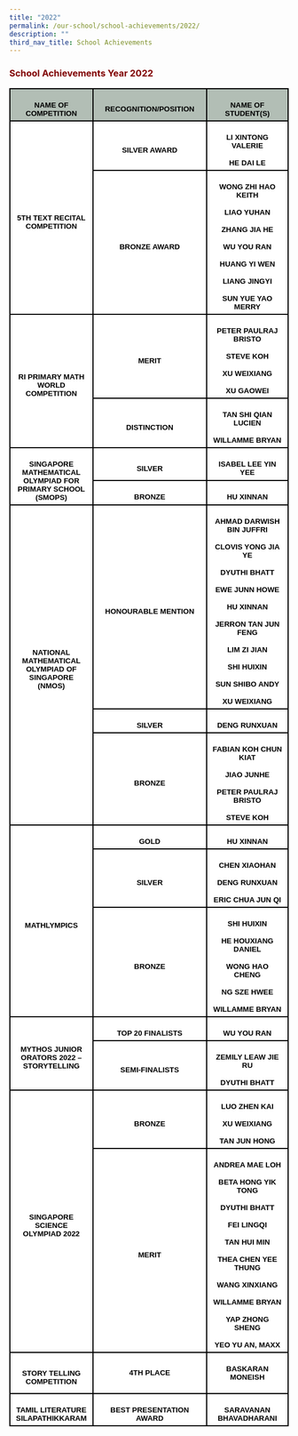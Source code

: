 ```yaml
---
title: "2022"
permalink: /our-school/school-achievements/2022/
description: ""
third_nav_title: School Achievements
---
```

<h3><strong><span style="color: #800000;">School Achievements Year 2022</span></strong></h3>
<table class="MsoNormalTable" style="width: 100.0%; background: white; border-collapse: collapse; mso-yfti-tbllook: 1184; mso-padding-alt: 0cm 0cm 0cm 0cm;" border="0" width="100%" cellspacing="0" cellpadding="0">
<tbody>
<tr style="mso-yfti-irow: 0; mso-yfti-firstrow: yes; height: 23.15pt;">
<td style="width: 23.22%; border: solid black 1.5pt; background: #B2BEB5; padding: 3.75pt 7.5pt 3.75pt 7.5pt; height: 23.15pt;" width="23%">
<p class="MsoNormal" style="mso-margin-top-alt: auto; margin-bottom: 0cm; text-align: center; line-height: normal;" align="center"><strong><span style="font-size: 10.0pt; font-family: 'Arial',sans-serif; mso-fareast-font-family: 'Times New Roman'; color: black; mso-color-alt: windowtext;">NAME OF COMPETITION</span></strong></p>
</td>
<td style="width: 44.46%; border: solid black 1.5pt; border-left: none; background: #B2BEB5; padding: 3.75pt 7.5pt 3.75pt 7.5pt; height: 23.15pt;" width="44%">
<p class="MsoNormal" style="mso-margin-top-alt: auto; margin-bottom: 0cm; text-align: center; line-height: normal;" align="center"><strong><span style="font-size: 10.0pt; font-family: 'Arial',sans-serif; mso-fareast-font-family: 'Times New Roman'; color: black; mso-color-alt: windowtext;">RECOGNITION/POSITION</span></strong></p>
</td>
<td style="width: 32.32%; border: solid black 1.5pt; border-left: none; background: #B2BEB5; padding: 3.75pt 7.5pt 3.75pt 7.5pt; height: 23.15pt;" width="32%">
<p class="MsoNormal" style="mso-margin-top-alt: auto; margin-bottom: 0cm; text-align: center; line-height: normal;" align="center"><strong><span style="font-size: 10.0pt; font-family: 'Arial',sans-serif; mso-fareast-font-family: 'Times New Roman'; color: black; mso-color-alt: windowtext;">NAME OF STUDENT(S)</span></strong></p>
</td>
</tr>
<tr style="mso-yfti-irow: 1; height: 35.1pt;">
<td style="width: 23.22%; border: solid black 1.5pt; border-top: none; padding: 3.75pt 7.5pt 3.75pt 7.5pt; height: 35.1pt;" rowspan="2" width="23%">
<p class="MsoNormal" style="mso-margin-top-alt: auto; margin-bottom: 0cm; text-align: center; line-height: normal;" align="center"><strong><span style="font-size: 10.0pt; font-family: 'Arial',sans-serif; mso-fareast-font-family: 'Times New Roman'; color: black; mso-color-alt: windowtext;">5TH TEXT RECITAL COMPETITION</span></strong></p>
</td>
<td style="width: 44.46%; border-top: none; border-left: none; border-bottom: solid black 1.5pt; border-right: solid black 1.5pt; padding: 3.75pt 7.5pt 3.75pt 7.5pt; height: 35.1pt;" width="44%">
<p class="MsoNormal" style="mso-margin-top-alt: auto; margin-bottom: 0cm; text-align: center; line-height: normal;" align="center"><strong><span style="font-size: 10.0pt; font-family: 'Arial',sans-serif; mso-fareast-font-family: 'Times New Roman'; color: black; mso-color-alt: windowtext;">SILVER AWARD</span></strong></p>
</td>
<td style="width: 32.32%; border-top: none; border-left: none; border-bottom: solid black 1.5pt; border-right: solid black 1.5pt; padding: 3.75pt 7.5pt 3.75pt 7.5pt; height: 35.1pt;" width="32%">
<p class="MsoNormal" style="mso-margin-top-alt: auto; mso-margin-bottom-alt: auto; text-align: center; line-height: normal;" align="center"><strong><span style="font-size: 10.0pt; font-family: 'Arial',sans-serif; mso-fareast-font-family: 'Times New Roman'; color: black; mso-color-alt: windowtext;">LI XINTONG VALERIE</span></strong></p>
<p class="MsoNormal" style="mso-margin-top-alt: auto; margin-bottom: 0cm; text-align: center; line-height: normal;" align="center"><strong><span style="font-size: 10.0pt; font-family: 'Arial',sans-serif; mso-fareast-font-family: 'Times New Roman'; color: black; mso-color-alt: windowtext;">HE DAI LE</span></strong></p>
</td>
</tr>
<tr style="mso-yfti-irow: 2; height: 139.2pt;">
<td style="width: 44.46%; border-top: none; border-left: none; border-bottom: solid black 1.5pt; border-right: solid black 1.5pt; padding: 3.75pt 7.5pt 3.75pt 7.5pt; height: 139.2pt;" width="44%">
<p class="MsoNormal" style="mso-margin-top-alt: auto; margin-bottom: 0cm; text-align: center; line-height: normal;" align="center"><strong><span style="font-size: 10.0pt; font-family: 'Arial',sans-serif; mso-fareast-font-family: 'Times New Roman'; color: black; mso-color-alt: windowtext;">BRONZE AWARD</span></strong></p>
</td>
<td style="width: 32.32%; border-top: none; border-left: none; border-bottom: solid black 1.5pt; border-right: solid black 1.5pt; padding: 3.75pt 7.5pt 3.75pt 7.5pt; height: 139.2pt;" width="32%">
<p class="MsoNormal" style="mso-margin-top-alt: auto; mso-margin-bottom-alt: auto; text-align: center; line-height: normal;" align="center"><strong><span style="font-size: 10.0pt; font-family: 'Arial',sans-serif; mso-fareast-font-family: 'Times New Roman'; color: black; mso-color-alt: windowtext;">WONG ZHI HAO KEITH</span></strong></p>
<p class="MsoNormal" style="mso-margin-top-alt: auto; mso-margin-bottom-alt: auto; text-align: center; line-height: normal;" align="center"><strong><span style="font-size: 10.0pt; font-family: 'Arial',sans-serif; mso-fareast-font-family: 'Times New Roman'; color: black; mso-color-alt: windowtext;">LIAO YUHAN</span></strong></p>
<p class="MsoNormal" style="mso-margin-top-alt: auto; mso-margin-bottom-alt: auto; text-align: center; line-height: normal;" align="center"><strong><span style="font-size: 10.0pt; font-family: 'Arial',sans-serif; mso-fareast-font-family: 'Times New Roman'; color: black; mso-color-alt: windowtext;">ZHANG JIA HE</span></strong></p>
<p class="MsoNormal" style="mso-margin-top-alt: auto; mso-margin-bottom-alt: auto; text-align: center; line-height: normal;" align="center"><strong><span style="font-size: 10.0pt; font-family: 'Arial',sans-serif; mso-fareast-font-family: 'Times New Roman'; color: black; mso-color-alt: windowtext;">WU YOU RAN</span></strong></p>
<p class="MsoNormal" style="mso-margin-top-alt: auto; mso-margin-bottom-alt: auto; text-align: center; line-height: normal;" align="center"><strong><span style="font-size: 10.0pt; font-family: 'Arial',sans-serif; mso-fareast-font-family: 'Times New Roman'; color: black; mso-color-alt: windowtext;">HUANG YI WEN</span></strong></p>
<p class="MsoNormal" style="mso-margin-top-alt: auto; mso-margin-bottom-alt: auto; text-align: center; line-height: normal;" align="center"><strong><span style="font-size: 10.0pt; font-family: 'Arial',sans-serif; mso-fareast-font-family: 'Times New Roman'; color: black; mso-color-alt: windowtext;">LIANG JINGYI</span></strong></p>
<p class="MsoNormal" style="mso-margin-top-alt: auto; margin-bottom: 0cm; text-align: center; line-height: normal;" align="center"><strong><span style="font-size: 10.0pt; font-family: 'Arial',sans-serif; mso-fareast-font-family: 'Times New Roman'; color: black; mso-color-alt: windowtext;">SUN YUE YAO MERRY</span></strong></p>
</td>
</tr>
<tr style="mso-yfti-irow: 3; height: 69.4pt;">
<td style="width: 23.22%; border: solid black 1.5pt; border-top: none; padding: 3.75pt 7.5pt 3.75pt 7.5pt; height: 69.4pt;" rowspan="2" width="23%">
<p class="MsoNormal" style="mso-margin-top-alt: auto; margin-bottom: 0cm; text-align: center; line-height: normal;" align="center"><strong><span style="font-size: 10.0pt; font-family: 'Arial',sans-serif; mso-fareast-font-family: 'Times New Roman'; color: black; mso-color-alt: windowtext;">RI PRIMARY MATH WORLD COMPETITION</span></strong></p>
</td>
<td style="width: 44.46%; border-top: none; border-left: none; border-bottom: solid black 1.5pt; border-right: solid black 1.5pt; padding: 3.75pt 7.5pt 3.75pt 7.5pt; height: 69.4pt;" width="44%">
<p class="MsoNormal" style="mso-margin-top-alt: auto; margin-bottom: 0cm; text-align: center; line-height: normal;" align="center"><strong><span style="font-size: 10.0pt; font-family: 'Arial',sans-serif; mso-fareast-font-family: 'Times New Roman'; color: black; mso-color-alt: windowtext;">MERIT</span></strong></p>
</td>
<td style="width: 32.32%; border-top: none; border-left: none; border-bottom: solid black 1.5pt; border-right: solid black 1.5pt; padding: 3.75pt 7.5pt 3.75pt 7.5pt; height: 69.4pt;" width="32%">
<p class="MsoNormal" style="mso-margin-top-alt: auto; mso-margin-bottom-alt: auto; text-align: center; line-height: normal;" align="center"><strong><span style="font-size: 10.0pt; font-family: 'Arial',sans-serif; mso-fareast-font-family: 'Times New Roman'; color: black; mso-color-alt: windowtext;">PETER PAULRAJ BRISTO</span></strong></p>
<p class="MsoNormal" style="mso-margin-top-alt: auto; mso-margin-bottom-alt: auto; text-align: center; line-height: normal;" align="center"><strong><span style="font-size: 10.0pt; font-family: 'Arial',sans-serif; mso-fareast-font-family: 'Times New Roman'; color: black; mso-color-alt: windowtext;">STEVE KOH</span></strong></p>
<p class="MsoNormal" style="mso-margin-top-alt: auto; mso-margin-bottom-alt: auto; text-align: center; line-height: normal;" align="center"><strong><span style="font-size: 10.0pt; font-family: 'Arial',sans-serif; mso-fareast-font-family: 'Times New Roman'; color: black; mso-color-alt: windowtext;">XU WEIXIANG</span></strong></p>
<p class="MsoNormal" style="mso-margin-top-alt: auto; margin-bottom: 0cm; text-align: center; line-height: normal;" align="center"><strong><span style="font-size: 10.0pt; font-family: 'Arial',sans-serif; mso-fareast-font-family: 'Times New Roman'; color: black; mso-color-alt: windowtext;">XU GAOWEI</span></strong></p>
</td>
</tr>
<tr style="mso-yfti-irow: 4; height: 36.15pt;">
<td style="width: 44.46%; border-top: none; border-left: none; border-bottom: solid black 1.5pt; border-right: solid black 1.5pt; padding: 3.75pt 7.5pt 3.75pt 7.5pt; height: 36.15pt;" width="44%">
<p class="MsoNormal" style="mso-margin-top-alt: auto; margin-bottom: 0cm; text-align: center; line-height: normal;" align="center"><strong><span style="font-size: 10.0pt; font-family: 'Arial',sans-serif; mso-fareast-font-family: 'Times New Roman'; color: black; mso-color-alt: windowtext;">DISTINCTION</span></strong></p>
</td>
<td style="width: 32.32%; border-top: none; border-left: none; border-bottom: solid black 1.5pt; border-right: solid black 1.5pt; padding: 3.75pt 7.5pt 3.75pt 7.5pt; height: 36.15pt;" width="32%">
<p class="MsoNormal" style="mso-margin-top-alt: auto; mso-margin-bottom-alt: auto; text-align: center; line-height: normal;" align="center"><strong><span style="font-size: 10.0pt; font-family: 'Arial',sans-serif; mso-fareast-font-family: 'Times New Roman'; color: black; mso-color-alt: windowtext;">TAN SHI QIAN LUCIEN</span></strong></p>
<p class="MsoNormal" style="mso-margin-top-alt: auto; margin-bottom: 0cm; text-align: center; line-height: normal;" align="center"><strong><span style="font-size: 10.0pt; font-family: 'Arial',sans-serif; mso-fareast-font-family: 'Times New Roman'; color: black; mso-color-alt: windowtext;">WILLAMME BRYAN</span></strong></p>
</td>
</tr>
<tr style="mso-yfti-irow: 5; height: 10.0pt;">
<td style="width: 23.22%; border: solid black 1.5pt; border-top: none; padding: 3.75pt 7.5pt 3.75pt 7.5pt; height: 10.0pt;" rowspan="2" width="23%">
<p class="MsoNormal" style="mso-margin-top-alt: auto; margin-bottom: 0cm; text-align: center; line-height: normal;" align="center"><strong><span style="font-size: 10.0pt; font-family: 'Arial',sans-serif; mso-fareast-font-family: 'Times New Roman'; color: black; mso-color-alt: windowtext;">SINGAPORE MATHEMATICAL OLYMPIAD FOR PRIMARY SCHOOL (SMOPS)</span></strong></p>
</td>
<td style="width: 44.46%; border-top: none; border-left: none; border-bottom: solid black 1.5pt; border-right: solid black 1.5pt; padding: 3.75pt 7.5pt 3.75pt 7.5pt; height: 10.0pt;" width="44%">
<p class="MsoNormal" style="mso-margin-top-alt: auto; margin-bottom: 0cm; text-align: center; line-height: normal;" align="center"><strong><span style="font-size: 10.0pt; font-family: 'Arial',sans-serif; mso-fareast-font-family: 'Times New Roman'; color: black; mso-color-alt: windowtext;">SILVER</span></strong></p>
</td>
<td style="width: 32.32%; border-top: none; border-left: none; border-bottom: solid black 1.5pt; border-right: solid black 1.5pt; padding: 3.75pt 7.5pt 3.75pt 7.5pt; height: 10.0pt;" width="32%">
<p class="MsoNormal" style="mso-margin-top-alt: auto; margin-bottom: 0cm; text-align: center; line-height: normal;" align="center"><strong><span style="font-size: 10.0pt; font-family: 'Arial',sans-serif; mso-fareast-font-family: 'Times New Roman'; color: black; mso-color-alt: windowtext;">ISABEL LEE YIN YEE</span></strong></p>
</td>
</tr>
<tr style="mso-yfti-irow: 6; height: 24.0pt;">
<td style="width: 44.46%; border-top: none; border-left: none; border-bottom: solid black 1.5pt; border-right: solid black 1.5pt; padding: 3.75pt 7.5pt 3.75pt 7.5pt; height: 24.0pt;" width="44%">
<p class="MsoNormal" style="mso-margin-top-alt: auto; margin-bottom: 0cm; text-align: center; line-height: normal;" align="center"><strong><span style="font-size: 10.0pt; font-family: 'Arial',sans-serif; mso-fareast-font-family: 'Times New Roman'; color: black; mso-color-alt: windowtext;">BRONZE</span></strong></p>
</td>
<td style="width: 32.32%; border-top: none; border-left: none; border-bottom: solid black 1.5pt; border-right: solid black 1.5pt; padding: 3.75pt 7.5pt 3.75pt 7.5pt; height: 24.0pt;" width="32%">
<p class="MsoNormal" style="mso-margin-top-alt: auto; margin-bottom: 0cm; text-align: center; line-height: normal;" align="center"><strong><span style="font-size: 10.0pt; font-family: 'Arial',sans-serif; mso-fareast-font-family: 'Times New Roman'; color: black; mso-color-alt: windowtext;">HU XINNAN</span></strong></p>
</td>
</tr>
<tr style="mso-yfti-irow: 7; height: 244.35pt;">
<td style="width: 23.22%; border: solid black 1.5pt; border-top: none; padding: 3.75pt 7.5pt 3.75pt 7.5pt; height: 244.35pt;" rowspan="3" width="23%">
<p class="MsoNormal" style="mso-margin-top-alt: auto; margin-bottom: 0cm; text-align: center; line-height: normal;" align="center"><strong><span style="font-size: 10.0pt; font-family: 'Arial',sans-serif; mso-fareast-font-family: 'Times New Roman'; color: black; mso-color-alt: windowtext;">NATIONAL MATHEMATICAL OLYMPIAD OF SINGAPORE (NMOS)</span></strong></p>
</td>
<td style="width: 44.46%; border-top: none; border-left: none; border-bottom: solid black 1.5pt; border-right: solid black 1.5pt; padding: 3.75pt 7.5pt 3.75pt 7.5pt; height: 244.35pt;" width="44%">
<p class="MsoNormal" style="mso-margin-top-alt: auto; margin-bottom: 0cm; text-align: center; line-height: normal;" align="center"><strong><span style="font-size: 10.0pt; font-family: 'Arial',sans-serif; mso-fareast-font-family: 'Times New Roman'; color: black; mso-color-alt: windowtext;">HONOURABLE MENTION</span></strong></p>
</td>
<td style="width: 32.32%; border-top: none; border-left: none; border-bottom: solid black 1.5pt; border-right: solid black 1.5pt; padding: 3.75pt 7.5pt 3.75pt 7.5pt; height: 244.35pt;" width="32%">
<p class="MsoNormal" style="mso-margin-top-alt: auto; mso-margin-bottom-alt: auto; text-align: center; line-height: normal;" align="center"><strong><span style="font-size: 10.0pt; font-family: 'Arial',sans-serif; mso-fareast-font-family: 'Times New Roman'; color: black; mso-color-alt: windowtext;">AHMAD DARWISH BIN JUFFRI</span></strong></p>
<p class="MsoNormal" style="mso-margin-top-alt: auto; mso-margin-bottom-alt: auto; text-align: center; line-height: normal;" align="center"><strong><span style="font-size: 10.0pt; font-family: 'Arial',sans-serif; mso-fareast-font-family: 'Times New Roman'; color: black; mso-color-alt: windowtext;">CLOVIS YONG JIA YE</span></strong></p>
<p class="MsoNormal" style="mso-margin-top-alt: auto; mso-margin-bottom-alt: auto; text-align: center; line-height: normal;" align="center"><strong><span style="font-size: 10.0pt; font-family: 'Arial',sans-serif; mso-fareast-font-family: 'Times New Roman'; color: black; mso-color-alt: windowtext;">DYUTHI BHATT</span></strong></p>
<p class="MsoNormal" style="mso-margin-top-alt: auto; mso-margin-bottom-alt: auto; text-align: center; line-height: normal;" align="center"><strong><span style="font-size: 10.0pt; font-family: 'Arial',sans-serif; mso-fareast-font-family: 'Times New Roman'; color: black; mso-color-alt: windowtext;">EWE JUNN HOWE</span></strong></p>
<p class="MsoNormal" style="mso-margin-top-alt: auto; mso-margin-bottom-alt: auto; text-align: center; line-height: normal;" align="center"><strong><span style="font-size: 10.0pt; font-family: 'Arial',sans-serif; mso-fareast-font-family: 'Times New Roman'; color: black; mso-color-alt: windowtext;">HU XINNAN</span></strong></p>
<p class="MsoNormal" style="mso-margin-top-alt: auto; mso-margin-bottom-alt: auto; text-align: center; line-height: normal;" align="center"><strong><span style="font-size: 10.0pt; font-family: 'Arial',sans-serif; mso-fareast-font-family: 'Times New Roman'; color: black; mso-color-alt: windowtext;">JERRON TAN JUN FENG</span></strong></p>
<p class="MsoNormal" style="mso-margin-top-alt: auto; mso-margin-bottom-alt: auto; text-align: center; line-height: normal;" align="center"><strong><span style="font-size: 10.0pt; font-family: 'Arial',sans-serif; mso-fareast-font-family: 'Times New Roman'; color: black; mso-color-alt: windowtext;">LIM ZI JIAN</span></strong></p>
<p class="MsoNormal" style="mso-margin-top-alt: auto; mso-margin-bottom-alt: auto; text-align: center; line-height: normal;" align="center"><strong><span style="font-size: 10.0pt; font-family: 'Arial',sans-serif; mso-fareast-font-family: 'Times New Roman'; color: black; mso-color-alt: windowtext;">SHI HUIXIN</span></strong></p>
<p class="MsoNormal" style="mso-margin-top-alt: auto; mso-margin-bottom-alt: auto; text-align: center; line-height: normal;" align="center"><strong><span style="font-size: 10.0pt; font-family: 'Arial',sans-serif; mso-fareast-font-family: 'Times New Roman'; color: black; mso-color-alt: windowtext;">SUN SHIBO ANDY</span></strong></p>
<p class="MsoNormal" style="mso-margin-top-alt: auto; margin-bottom: 0cm; text-align: center; line-height: normal;" align="center"><strong><span style="font-size: 10.0pt; font-family: 'Arial',sans-serif; mso-fareast-font-family: 'Times New Roman'; color: black; mso-color-alt: windowtext;">XU WEIXIANG</span></strong></p>
</td>
</tr>
<tr style="mso-yfti-irow: 8; height: 3.5pt;">
<td style="width: 44.46%; border-top: none; border-left: none; border-bottom: solid black 1.5pt; border-right: solid black 1.5pt; padding: 3.75pt 7.5pt 3.75pt 7.5pt; height: 3.5pt;" width="44%">
<p class="MsoNormal" style="mso-margin-top-alt: auto; margin-bottom: 0cm; text-align: center; line-height: normal;" align="center"><strong><span style="font-size: 10.0pt; font-family: 'Arial',sans-serif; mso-fareast-font-family: 'Times New Roman'; color: black; mso-color-alt: windowtext;">SILVER</span></strong></p>
</td>
<td style="width: 32.32%; border-top: none; border-left: none; border-bottom: solid black 1.5pt; border-right: solid black 1.5pt; padding: 3.75pt 7.5pt 3.75pt 7.5pt; height: 3.5pt;" width="32%">
<p class="MsoNormal" style="mso-margin-top-alt: auto; margin-bottom: 0cm; text-align: center; line-height: normal;" align="center"><strong><span style="font-size: 10.0pt; font-family: 'Arial',sans-serif; mso-fareast-font-family: 'Times New Roman'; color: black; mso-color-alt: windowtext;">DENG RUNXUAN</span></strong></p>
</td>
</tr>
<tr style="mso-yfti-irow: 9; height: 77.65pt;">
<td style="width: 44.46%; border-top: none; border-left: none; border-bottom: solid black 1.5pt; border-right: solid black 1.5pt; padding: 3.75pt 7.5pt 3.75pt 7.5pt; height: 77.65pt;" width="44%">
<p class="MsoNormal" style="mso-margin-top-alt: auto; margin-bottom: 0cm; text-align: center; line-height: normal;" align="center"><strong><span style="font-size: 10.0pt; font-family: 'Arial',sans-serif; mso-fareast-font-family: 'Times New Roman'; color: black; mso-color-alt: windowtext;">BRONZE</span></strong></p>
</td>
<td style="width: 32.32%; border-top: none; border-left: none; border-bottom: solid black 1.5pt; border-right: solid black 1.5pt; padding: 3.75pt 7.5pt 3.75pt 7.5pt; height: 77.65pt;" width="32%">
<p class="MsoNormal" style="mso-margin-top-alt: auto; mso-margin-bottom-alt: auto; text-align: center; line-height: normal;" align="center"><strong><span style="font-size: 10.0pt; font-family: 'Arial',sans-serif; mso-fareast-font-family: 'Times New Roman'; color: black; mso-color-alt: windowtext;">FABIAN KOH CHUN KIAT</span></strong></p>
<p class="MsoNormal" style="mso-margin-top-alt: auto; mso-margin-bottom-alt: auto; text-align: center; line-height: normal;" align="center"><strong><span style="font-size: 10.0pt; font-family: 'Arial',sans-serif; mso-fareast-font-family: 'Times New Roman'; color: black; mso-color-alt: windowtext;">JIAO JUNHE</span></strong></p>
<p class="MsoNormal" style="mso-margin-top-alt: auto; mso-margin-bottom-alt: auto; text-align: center; line-height: normal;" align="center"><strong><span style="font-size: 10.0pt; font-family: 'Arial',sans-serif; mso-fareast-font-family: 'Times New Roman'; color: black; mso-color-alt: windowtext;">PETER PAULRAJ BRISTO</span></strong></p>
<p class="MsoNormal" style="mso-margin-top-alt: auto; margin-bottom: 0cm; text-align: center; line-height: normal;" align="center"><strong><span style="font-size: 10.0pt; font-family: 'Arial',sans-serif; mso-fareast-font-family: 'Times New Roman'; color: black; mso-color-alt: windowtext;">STEVE KOH</span></strong></p>
</td>
</tr>
<tr style="mso-yfti-irow: 10; height: 9.7pt;">
<td style="width: 23.22%; border: solid black 1.5pt; border-top: none; padding: 3.75pt 7.5pt 3.75pt 7.5pt; height: 9.7pt;" rowspan="3" width="23%">
<p class="MsoNormal" style="mso-margin-top-alt: auto; margin-bottom: 0cm; text-align: center; line-height: normal;" align="center"><strong><span style="font-size: 10.0pt; font-family: 'Arial',sans-serif; mso-fareast-font-family: 'Times New Roman'; color: black; mso-color-alt: windowtext;">MATHLYMPICS</span></strong></p>
</td>
<td style="width: 44.46%; border-top: none; border-left: none; border-bottom: solid black 1.5pt; border-right: solid black 1.5pt; padding: 3.75pt 7.5pt 3.75pt 7.5pt; height: 9.7pt;" width="44%">
<p class="MsoNormal" style="mso-margin-top-alt: auto; margin-bottom: 0cm; text-align: center; line-height: normal;" align="center"><strong><span style="font-size: 10.0pt; font-family: 'Arial',sans-serif; mso-fareast-font-family: 'Times New Roman'; color: black; mso-color-alt: windowtext;">GOLD</span></strong></p>
</td>
<td style="width: 32.32%; border-top: none; border-left: none; border-bottom: solid black 1.5pt; border-right: solid black 1.5pt; padding: 3.75pt 7.5pt 3.75pt 7.5pt; height: 9.7pt;" width="32%">
<p class="MsoNormal" style="mso-margin-top-alt: auto; margin-bottom: 0cm; text-align: center; line-height: normal;" align="center"><strong><span style="font-size: 10.0pt; font-family: 'Arial',sans-serif; mso-fareast-font-family: 'Times New Roman'; color: black; mso-color-alt: windowtext;">HU XINNAN</span></strong></p>
</td>
</tr>
<tr style="mso-yfti-irow: 11; height: 56.2pt;">
<td style="width: 44.46%; border-top: none; border-left: none; border-bottom: solid black 1.5pt; border-right: solid black 1.5pt; padding: 3.75pt 7.5pt 3.75pt 7.5pt; height: 56.2pt;" width="44%">
<p class="MsoNormal" style="mso-margin-top-alt: auto; margin-bottom: 0cm; text-align: center; line-height: normal;" align="center"><strong><span style="font-size: 10.0pt; font-family: 'Arial',sans-serif; mso-fareast-font-family: 'Times New Roman'; color: black; mso-color-alt: windowtext;">SILVER</span></strong></p>
</td>
<td style="width: 32.32%; border-top: none; border-left: none; border-bottom: solid black 1.5pt; border-right: solid black 1.5pt; padding: 3.75pt 7.5pt 3.75pt 7.5pt; height: 56.2pt;" width="32%">
<p class="MsoNormal" style="mso-margin-top-alt: auto; mso-margin-bottom-alt: auto; text-align: center; line-height: normal;" align="center"><strong><span style="font-size: 10.0pt; font-family: 'Arial',sans-serif; mso-fareast-font-family: 'Times New Roman'; color: black; mso-color-alt: windowtext;">CHEN XIAOHAN</span></strong></p>
<p class="MsoNormal" style="mso-margin-top-alt: auto; mso-margin-bottom-alt: auto; text-align: center; line-height: normal;" align="center"><strong><span style="font-size: 10.0pt; font-family: 'Arial',sans-serif; mso-fareast-font-family: 'Times New Roman'; color: black; mso-color-alt: windowtext;">DENG RUNXUAN</span></strong></p>
<p class="MsoNormal" style="mso-margin-top-alt: auto; margin-bottom: 0cm; text-align: center; line-height: normal;" align="center"><strong><span style="font-size: 10.0pt; font-family: 'Arial',sans-serif; mso-fareast-font-family: 'Times New Roman'; color: black; mso-color-alt: windowtext;">ERIC CHUA JUN QI</span></strong></p>
</td>
</tr>
<tr style="mso-yfti-irow: 12; height: 120.0pt;">
<td style="width: 44.46%; border-top: none; border-left: none; border-bottom: solid black 1.5pt; border-right: solid black 1.5pt; padding: 3.75pt 7.5pt 3.75pt 7.5pt; height: 120.0pt;" width="44%">
<p class="MsoNormal" style="mso-margin-top-alt: auto; margin-bottom: 0cm; text-align: center; line-height: normal;" align="center"><strong><span style="font-size: 10.0pt; font-family: 'Arial',sans-serif; mso-fareast-font-family: 'Times New Roman'; color: black; mso-color-alt: windowtext;">BRONZE</span></strong></p>
</td>
<td style="width: 32.32%; border-top: none; border-left: none; border-bottom: solid black 1.5pt; border-right: solid black 1.5pt; padding: 3.75pt 7.5pt 3.75pt 7.5pt; height: 120.0pt;" width="32%">
<p class="MsoNormal" style="mso-margin-top-alt: auto; mso-margin-bottom-alt: auto; text-align: center; line-height: normal;" align="center"><strong><span style="font-size: 10.0pt; font-family: 'Arial',sans-serif; mso-fareast-font-family: 'Times New Roman'; color: black; mso-color-alt: windowtext;">SHI HUIXIN</span></strong></p>
<p class="MsoNormal" style="mso-margin-top-alt: auto; mso-margin-bottom-alt: auto; text-align: center; line-height: normal;" align="center"><strong><span style="font-size: 10.0pt; font-family: 'Arial',sans-serif; mso-fareast-font-family: 'Times New Roman'; color: black; mso-color-alt: windowtext;">HE HOUXIANG DANIEL</span></strong></p>
<p class="MsoNormal" style="mso-margin-top-alt: auto; mso-margin-bottom-alt: auto; text-align: center; line-height: normal;" align="center"><strong><span style="font-size: 10.0pt; font-family: 'Arial',sans-serif; mso-fareast-font-family: 'Times New Roman'; color: black; mso-color-alt: windowtext;">WONG HAO CHENG</span></strong></p>
<p class="MsoNormal" style="mso-margin-top-alt: auto; mso-margin-bottom-alt: auto; text-align: center; line-height: normal;" align="center"><strong><span style="font-size: 10.0pt; font-family: 'Arial',sans-serif; mso-fareast-font-family: 'Times New Roman'; color: black; mso-color-alt: windowtext;">NG SZE HWEE</span></strong></p>
<p class="MsoNormal" style="mso-margin-top-alt: auto; margin-bottom: 0cm; text-align: center; line-height: normal;" align="center"><strong><span style="font-size: 10.0pt; font-family: 'Arial',sans-serif; mso-fareast-font-family: 'Times New Roman'; color: black; mso-color-alt: windowtext;">WILLAMME BRYAN</span></strong></p>
</td>
</tr>
<tr style="mso-yfti-irow: 13; height: 10.45pt;">
<td style="width: 23.22%; border: solid black 1.5pt; border-top: none; padding: 3.75pt 7.5pt 3.75pt 7.5pt; height: 10.45pt;" rowspan="2" width="23%">
<p class="MsoNormal" style="mso-margin-top-alt: auto; margin-bottom: 0cm; text-align: center; line-height: normal;" align="center"><strong><span style="font-size: 10.0pt; font-family: 'Arial',sans-serif; mso-fareast-font-family: 'Times New Roman'; color: black; mso-color-alt: windowtext;">MYTHOS JUNIOR ORATORS 2022 &ndash; STORYTELLING</span></strong></p>
</td>
<td style="width: 44.46%; border-top: none; border-left: none; border-bottom: solid black 1.5pt; border-right: solid black 1.5pt; padding: 3.75pt 7.5pt 3.75pt 7.5pt; height: 10.45pt;" width="44%">
<p class="MsoNormal" style="mso-margin-top-alt: auto; margin-bottom: 0cm; text-align: center; line-height: normal;" align="center"><strong><span style="font-size: 10.0pt; font-family: 'Arial',sans-serif; mso-fareast-font-family: 'Times New Roman'; color: black; mso-color-alt: windowtext;">TOP 20 FINALISTS</span></strong></p>
</td>
<td style="width: 32.32%; border-top: none; border-left: none; border-bottom: solid black 1.5pt; border-right: solid black 1.5pt; padding: 3.75pt 7.5pt 3.75pt 7.5pt; height: 10.45pt;" width="32%">
<p class="MsoNormal" style="mso-margin-top-alt: auto; margin-bottom: 0cm; text-align: center; line-height: normal;" align="center"><strong><span style="font-size: 10.0pt; font-family: 'Arial',sans-serif; mso-fareast-font-family: 'Times New Roman'; color: black; mso-color-alt: windowtext;">WU YOU RAN</span></strong></p>
</td>
</tr>
<tr style="mso-yfti-irow: 14; height: 28.6pt;">
<td style="width: 44.46%; border-top: none; border-left: none; border-bottom: solid black 1.5pt; border-right: solid black 1.5pt; padding: 3.75pt 7.5pt 3.75pt 7.5pt; height: 28.6pt;" width="44%">
<p class="MsoNormal" style="mso-margin-top-alt: auto; margin-bottom: 0cm; text-align: center; line-height: normal;" align="center"><strong><span style="font-size: 10.0pt; font-family: 'Arial',sans-serif; mso-fareast-font-family: 'Times New Roman'; color: black; mso-color-alt: windowtext;">SEMI-FINALISTS</span></strong></p>
</td>
<td style="width: 32.32%; border-top: none; border-left: none; border-bottom: solid black 1.5pt; border-right: solid black 1.5pt; padding: 3.75pt 7.5pt 3.75pt 7.5pt; height: 28.6pt;" width="32%">
<p class="MsoNormal" style="mso-margin-top-alt: auto; mso-margin-bottom-alt: auto; text-align: center; line-height: normal;" align="center"><strong><span style="font-size: 10.0pt; font-family: 'Arial',sans-serif; mso-fareast-font-family: 'Times New Roman'; color: black; mso-color-alt: windowtext;">ZEMILY LEAW JIE RU</span></strong></p>
<p class="MsoNormal" style="mso-margin-top-alt: auto; margin-bottom: 0cm; text-align: center; line-height: normal;" align="center"><strong><span style="font-size: 10.0pt; font-family: 'Arial',sans-serif; mso-fareast-font-family: 'Times New Roman'; color: black; mso-color-alt: windowtext;">DYUTHI BHATT</span></strong></p>
</td>
</tr>
<tr style="mso-yfti-irow: 15; height: 57.7pt;">
<td style="width: 23.22%; border: solid black 1.5pt; border-top: none; padding: 3.75pt 7.5pt 3.75pt 7.5pt; height: 57.7pt;" rowspan="2" width="23%">
<p class="MsoNormal" style="mso-margin-top-alt: auto; margin-bottom: 0cm; text-align: center; line-height: normal;" align="center"><strong><span style="font-size: 10.0pt; font-family: 'Arial',sans-serif; mso-fareast-font-family: 'Times New Roman'; color: black; mso-color-alt: windowtext;">SINGAPORE SCIENCE OLYMPIAD 2022</span></strong></p>
</td>
<td style="width: 44.46%; border-top: none; border-left: none; border-bottom: solid black 1.5pt; border-right: solid black 1.5pt; padding: 3.75pt 7.5pt 3.75pt 7.5pt; height: 57.7pt;" width="44%">
<p class="MsoNormal" style="mso-margin-top-alt: auto; margin-bottom: 0cm; text-align: center; line-height: normal;" align="center"><strong><span style="font-size: 10.0pt; font-family: 'Arial',sans-serif; mso-fareast-font-family: 'Times New Roman'; color: black; mso-color-alt: windowtext;">BRONZE</span></strong></p>
</td>
<td style="width: 32.32%; border-top: none; border-left: none; border-bottom: solid black 1.5pt; border-right: solid black 1.5pt; padding: 3.75pt 7.5pt 3.75pt 7.5pt; height: 57.7pt;" width="32%">
<p class="MsoNormal" style="mso-margin-top-alt: auto; mso-margin-bottom-alt: auto; text-align: center; line-height: normal;" align="center"><strong><span style="font-size: 10.0pt; font-family: 'Arial',sans-serif; mso-fareast-font-family: 'Times New Roman'; color: black; mso-color-alt: windowtext;">LUO ZHEN KAI</span></strong></p>
<p class="MsoNormal" style="mso-margin-top-alt: auto; mso-margin-bottom-alt: auto; text-align: center; line-height: normal;" align="center"><strong><span style="font-size: 10.0pt; font-family: 'Arial',sans-serif; mso-fareast-font-family: 'Times New Roman'; color: black; mso-color-alt: windowtext;">XU WEIXIANG</span></strong></p>
<p class="MsoNormal" style="mso-margin-top-alt: auto; margin-bottom: 0cm; text-align: center; line-height: normal;" align="center"><strong><span style="font-size: 10.0pt; font-family: 'Arial',sans-serif; mso-fareast-font-family: 'Times New Roman'; color: black; mso-color-alt: windowtext;">TAN JUN HONG</span></strong></p>
</td>
</tr>
<tr style="mso-yfti-irow: 16; height: 226.85pt;">
<td style="width: 44.46%; border-top: none; border-left: none; border-bottom: solid black 1.5pt; border-right: solid black 1.5pt; padding: 3.75pt 7.5pt 3.75pt 7.5pt; height: 226.85pt;" width="44%">
<p class="MsoNormal" style="mso-margin-top-alt: auto; margin-bottom: 0cm; text-align: center; line-height: normal;" align="center"><strong><span style="font-size: 10.0pt; font-family: 'Arial',sans-serif; mso-fareast-font-family: 'Times New Roman'; color: black; mso-color-alt: windowtext;">MERIT</span></strong></p>
</td>
<td style="width: 32.32%; border-top: none; border-left: none; border-bottom: solid black 1.5pt; border-right: solid black 1.5pt; padding: 3.75pt 7.5pt 3.75pt 7.5pt; height: 226.85pt;" width="32%">
<p class="MsoNormal" style="mso-margin-top-alt: auto; mso-margin-bottom-alt: auto; text-align: center; line-height: normal;" align="center"><strong><span style="font-size: 10.0pt; font-family: 'Arial',sans-serif; mso-fareast-font-family: 'Times New Roman'; color: black; mso-color-alt: windowtext;">ANDREA MAE LOH</span></strong></p>
<p class="MsoNormal" style="mso-margin-top-alt: auto; mso-margin-bottom-alt: auto; text-align: center; line-height: normal;" align="center"><strong><span style="font-size: 10.0pt; font-family: 'Arial',sans-serif; mso-fareast-font-family: 'Times New Roman'; color: black; mso-color-alt: windowtext;">BETA HONG YIK TONG</span></strong></p>
<p class="MsoNormal" style="mso-margin-top-alt: auto; mso-margin-bottom-alt: auto; text-align: center; line-height: normal;" align="center"><strong><span style="font-size: 10.0pt; font-family: 'Arial',sans-serif; mso-fareast-font-family: 'Times New Roman'; color: black; mso-color-alt: windowtext;">DYUTHI BHATT</span></strong></p>
<p class="MsoNormal" style="mso-margin-top-alt: auto; mso-margin-bottom-alt: auto; text-align: center; line-height: normal;" align="center"><strong><span style="font-size: 10.0pt; font-family: 'Arial',sans-serif; mso-fareast-font-family: 'Times New Roman'; color: black; mso-color-alt: windowtext;">FEI LINGQI</span></strong></p>
<p class="MsoNormal" style="mso-margin-top-alt: auto; mso-margin-bottom-alt: auto; text-align: center; line-height: normal;" align="center"><strong><span style="font-size: 10.0pt; font-family: 'Arial',sans-serif; mso-fareast-font-family: 'Times New Roman'; color: black; mso-color-alt: windowtext;">TAN HUI MIN</span></strong></p>
<p class="MsoNormal" style="mso-margin-top-alt: auto; mso-margin-bottom-alt: auto; text-align: center; line-height: normal;" align="center"><strong><span style="font-size: 10.0pt; font-family: 'Arial',sans-serif; mso-fareast-font-family: 'Times New Roman'; color: black; mso-color-alt: windowtext;">THEA CHEN YEE THUNG</span></strong></p>
<p class="MsoNormal" style="mso-margin-top-alt: auto; mso-margin-bottom-alt: auto; text-align: center; line-height: normal;" align="center"><strong><span style="font-size: 10.0pt; font-family: 'Arial',sans-serif; mso-fareast-font-family: 'Times New Roman'; color: black; mso-color-alt: windowtext;">WANG XINXIANG</span></strong></p>
<p class="MsoNormal" style="mso-margin-top-alt: auto; mso-margin-bottom-alt: auto; text-align: center; line-height: normal;" align="center"><strong><span style="font-size: 10.0pt; font-family: 'Arial',sans-serif; mso-fareast-font-family: 'Times New Roman'; color: black; mso-color-alt: windowtext;">WILLAMME BRYAN</span></strong></p>
<p class="MsoNormal" style="mso-margin-top-alt: auto; mso-margin-bottom-alt: auto; text-align: center; line-height: normal;" align="center"><strong><span style="font-size: 10.0pt; font-family: 'Arial',sans-serif; mso-fareast-font-family: 'Times New Roman'; color: black; mso-color-alt: windowtext;">YAP ZHONG SHENG</span></strong></p>
<p class="MsoNormal" style="mso-margin-top-alt: auto; margin-bottom: 0cm; text-align: center; line-height: normal;" align="center"><strong><span style="font-size: 10.0pt; font-family: 'Arial',sans-serif; mso-fareast-font-family: 'Times New Roman'; color: black; mso-color-alt: windowtext;">YEO YU AN, MAXX</span></strong></p>
</td>
</tr>
<tr style="mso-yfti-irow: 17; height: 41.85pt;">
<td style="width: 23.22%; border: solid black 1.5pt; border-top: none; padding: 3.75pt 7.5pt 3.75pt 7.5pt; height: 41.85pt;" width="23%">
<p class="MsoNormal" style="mso-margin-top-alt: auto; margin-bottom: 0cm; text-align: center; line-height: normal;" align="center"><strong><span style="font-size: 10.0pt; font-family: 'Arial',sans-serif; mso-fareast-font-family: 'Times New Roman'; color: black; mso-color-alt: windowtext;">STORY TELLING<br />COMPETITION</span></strong></p>
</td>
<td style="width: 44.46%; border-top: none; border-left: none; border-bottom: solid black 1.5pt; border-right: solid black 1.5pt; padding: 3.75pt 7.5pt 3.75pt 7.5pt; height: 41.85pt;" width="44%">
<p class="MsoNormal" style="mso-margin-top-alt: auto; mso-margin-bottom-alt: auto; text-align: center; line-height: normal;" align="center"><strong><span style="font-size: 10.0pt; font-family: 'Arial',sans-serif; mso-fareast-font-family: 'Times New Roman'; color: black; mso-color-alt: windowtext;">4TH PLACE</span></strong></p>
</td>
<td style="width: 32.32%; border-top: none; border-left: none; border-bottom: solid black 1.5pt; border-right: solid black 1.5pt; padding: 3.75pt 7.5pt 3.75pt 7.5pt; height: 41.85pt;" width="32%">
<p class="MsoNormal" style="mso-margin-top-alt: auto; mso-margin-bottom-alt: auto; text-align: center; line-height: normal;" align="center"><strong><span style="font-size: 10.0pt; font-family: 'Arial',sans-serif; mso-fareast-font-family: 'Times New Roman'; color: black; mso-color-alt: windowtext;">BASKARAN MONEISH</span></strong></p>
</td>
</tr>
<tr style="mso-yfti-irow: 18; height: 14.3pt;">
<td style="width: 23.22%; border: solid black 1.5pt; border-top: none; padding: 3.75pt 7.5pt 3.75pt 7.5pt; height: 14.3pt;" width="23%">
<p class="MsoNormal" style="mso-margin-top-alt: auto; margin-bottom: 0cm; text-align: center; line-height: normal;" align="center"><strong><span style="font-size: 10.0pt; font-family: 'Arial',sans-serif; mso-fareast-font-family: 'Times New Roman'; color: black; mso-color-alt: windowtext;">TAMIL LITERATURE<br />SILAPATHIKKARAM</span></strong></p>
</td>
<td style="width: 44.46%; border-top: none; border-left: none; border-bottom: solid black 1.5pt; border-right: solid black 1.5pt; padding: 3.75pt 7.5pt 3.75pt 7.5pt; height: 14.3pt;" width="44%">
<p class="MsoNormal" style="mso-margin-top-alt: auto; margin-bottom: 0cm; text-align: center; line-height: normal;" align="center"><strong><span style="font-size: 10.0pt; font-family: 'Arial',sans-serif; mso-fareast-font-family: 'Times New Roman'; color: black; mso-color-alt: windowtext;">BEST PRESENTATION AWARD</span></strong></p>
</td>
<td style="width: 32.32%; border-top: none; border-left: none; border-bottom: solid black 1.5pt; border-right: solid black 1.5pt; padding: 3.75pt 7.5pt 3.75pt 7.5pt; height: 14.3pt;" width="32%">
<p class="MsoNormal" style="mso-margin-top-alt: auto; margin-bottom: 0cm; text-align: center; line-height: normal;" align="center"><strong><span style="font-size: 10.0pt; font-family: 'Arial',sans-serif; mso-fareast-font-family: 'Times New Roman'; color: black; mso-color-alt: windowtext;">SARAVANAN BHAVADHARANI</span></strong></p>
</td>
</tr>
</tbody>
</table>